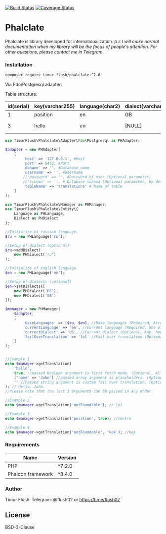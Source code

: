 [![Build Status](https://travis-ci.org/TimurFlush/phalclate.svg?branch=master)](https://travis-ci.org/TimurFlush/phalclate)
[![Coverage Status](https://coveralls.io/repos/github/TimurFlush/phalclate/badge.svg?branch=master)](https://coveralls.io/github/TimurFlush/phalclate?branch=master)

# Phalclate

Phalclate is library developed for internationalization.
*p.s I will make normal documentation when my library will be the focus of people's attention. For other questions, please contact me in Telegram.*

### Installation

```sh
composer require timur-flush/phalclate:^2.0
```

Via Pdo\Postgresql adapter:

Table structure:

| id(serial) | key(varchar255) | language(char2) | dialect(varchar255) | value(text) |
| ------ | ------ | ------ | ------ | ------ |
| 1 | position| en | GB | centre |
| 3 | hello | en | [NULL] | Hello, %name%. |

```php
use TimurFlush\Phalclate\Adapter\Pdo\Postgresql as PHAdapter;

$adapter = new PHAdapter(
    [
        'host' => '127.0.0.1', #Host
        'port' => 5432, #Port
        'dbname' => '', #Database name
        'username' => '', #Username
        //'password' => '', #Password of user (Optional parameter)
        //'schema' => '', # Database schema (Optional parameter, by default: public)
        'tableName' => 'translations' # Name of table
    ]
);
```

```php
use TimurFlush\Phalclate\Manager as PHManager;
use TimurFlush\Phalclate\Entity\{
    Language as PHLanguage,
    Dialect as PHDialect
};

//Initialize of russian language.
$ru = new PHLanguage('ru');

//Setup of dialect (optional)
$ru->addDialect(
    new PHDialect('ru')
);

//Initialize of english language.
$en = new PHLanguage('en');

//Setup of dialects (optional)
$en->setDialects([
    new PHDialect('US'),
    new PHDialect('GB')
]);

$manager = new PHManager(
    $adapter,
    [
        'baseLanguages' => [$ru, $en], //Base languages (Required, Array of PHLanguage objects)
        'currentLanguage' => 'en', //Current language (Required, One of the above else will be throwed exception)
        'currentDialect' => 'US', //Current dialect (Optional, Any, however if the dialect is not found then it will not be setted.)
        'failOverTranslation' => 'lol' //Fail over translation (Optional)
    ]
);


//Example 1
echo $manager->getTranslation(
    'hello', 
    true, //passed boolean argument is first fetch mode. (Optional, Allows the use of translations from other dialects, by default false)
    ['name' => 'John'] //passed array argument is placeholders. (Optional)
    '' //Passed string argument is custom fail over translation. (Optional)
); // Hello, John.
//Please note that the last 3 arguments can be passed in any order.

//Example 2
echo $manager->getTranslation('notFoundable'); // lol

//Example 3
echo $manager->getTranslation('position', true); //centre

//Example 4
echo $manager->getTranslation('notFoundable', 'kek'); //kek

```


### Requirements

| Name | Version |
| ------ | ------ |
| PHP | ^7.2.0 |
| Phalcon framework | ^3.4.0 |

### Author

Timur Flush.
Telegram: @flush02 or https://t.me/flush02

License
----

BSD-3-Clause